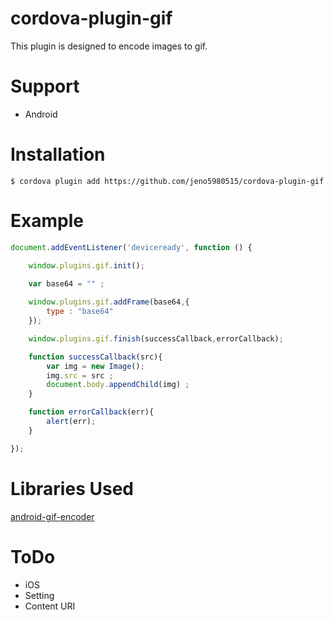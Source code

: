 # cordova-plugin-gif
This plugin is designed to encode images to gif.

# Support
*   Android

# Installation
```
$ cordova plugin add https://github.com/jeno5980515/cordova-plugin-gif
```
# Example
```javascript
document.addEventListener('deviceready', function () {

	window.plugins.gif.init();
	
	var base64 = "" ;

	window.plugins.gif.addFrame(base64,{
	    type : "base64" 
	});

	window.plugins.gif.finish(successCallback,errorCallback);

	function successCallback(src){
		var img = new Image();
		img.src = src ;
		document.body.appendChild(img) ;
	}

	function errorCallback(err){
		alert(err);
	}

});
``` 
# Libraries Used
[android-gif-encoder](https://github.com/nbadal/android-gif-encoder)

# ToDo
*	iOS
*	Setting
*	Content URI
